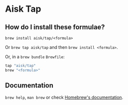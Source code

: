 # Aisk Tap

## How do I install these formulae?

`brew install aisk/tap/<formula>`

Or `brew tap aisk/tap` and then `brew install <formula>`.

Or, in a `brew bundle` `Brewfile`:

```ruby
tap "aisk/tap"
brew "<formula>"
```

## Documentation

`brew help`, `man brew` or check [Homebrew's documentation](https://docs.brew.sh).
